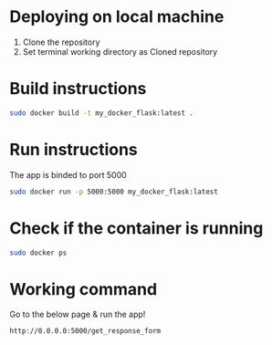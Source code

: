 # Deploying on local machine
1. Clone the repository
2. Set terminal working directory as Cloned repository

# Build instructions

```bash
sudo docker build -t my_docker_flask:latest .
```

# Run instructions 
The app is binded to port 5000

```bash
sudo docker run -p 5000:5000 my_docker_flask:latest 
```

# Check if the container is running

```bash
sudo docker ps
```
# Working command 
Go to the below page & run the app!
```bash
http://0.0.0.0:5000/get_response_form
```

